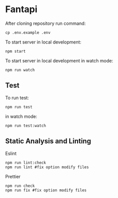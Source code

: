# Fantapi

After cloning repository run command:

```shell
cp .env.example .env
```

To start server in local development:

```shell
npm start
```

To start server in local development in watch mode:

```shell
npm run watch
```

## Test

To run test:

```shell
npm run test
```

in watch mode:

```shell
npm run test:watch
```

## Static Analysis and Linting

Eslint

```shell
npm run lint:check
npm run lint #fix option modify files
```

Prettier

```shell
npm run check
npm run fix #fix option modify files
```
